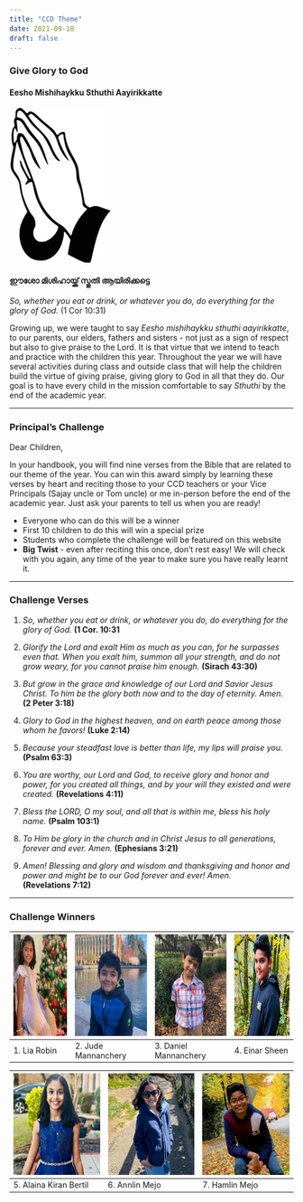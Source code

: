 ```yaml
---
title: "CCD Theme"
date: 2021-09-10
draft: false
---
```


### **Give Glory to God**

#### Eesho Mishihaykku Sthuthi Aayirikkatte

<img src="/img/sthuthi.jpg" width="180" width="100%" height="auto">
<p></p>

#### ഈശോ മിശിഹായ്ക്ക് സ്തുതി ആയിരിക്കട്ടെ

*So, whether you eat or drink, or whatever you do, do everything for the glory of God.* (1 Cor 10:31)

Growing up, we were taught to say *Eesho mishihaykku sthuthi aayirikkatte*, to our parents, our elders, fathers and sisters - not just as a sign of respect but also to give praise to the Lord. It is that virtue that we intend to teach and practice with the children this year. Throughout the year we will have several activities during class and outside class that will help the children build the virtue of giving praise, giving glory to God in all that they do. Our goal is to have every child in the mission comfortable to say *Sthuthi* by the end of the academic year.

---
###  Principal’s Challenge

Dear Children,

In your handbook, you will find nine verses from the Bible that are related to our theme of the year. You can win this award simply by learning these verses by heart and reciting those to your CCD teachers or your Vice Principals (Sajay uncle or Tom uncle) or me in-person before the end of the academic year. Just ask your parents to tell us when you are ready!
 
* Everyone who can do this will be a winner
* First 10 children to do this will win a special prize
* Students who complete the challenge will be featured on this website
* **Big Twist** - even after reciting this once, don’t rest easy! We will check with you again, any time of the year to make sure you have really learnt it. 

---

### Challenge Verses

1. *So, whether you eat or drink, or whatever you do, do everything for the glory of God.*
**(1 Cor. 10:31**

2. *Glorify the Lord and exalt Him as much as you can, for he surpasses even that.*
*When you exalt him, summon all your strength, and do not grow weary, for you cannot praise him enough.*
**(Sirach 43:30)**

3. *But grow in the grace and knowledge of our Lord and Savior Jesus Christ. To him be the glory both now and to the day of eternity. Amen.*  
**(2 Peter 3:18)**

4. *Glory to God in the highest heaven,*
*and on earth peace among those whom he favors!*
**(Luke 2:14)**

5. *Because your steadfast love is better than life, my lips will praise you.*
**(Psalm 63:3)**

6. *You are worthy, our Lord and God, to receive glory and honor and power,*
*for you created all things, and by your will they existed and were created.*
**(Revelations 4:11)**

7. *Bless the LORD, O my soul, and all that is within me, bless his holy name.*
**(Psalm 103:1)**

8. *To Him be glory in the church and in Christ Jesus to all generations, forever and ever. Amen.*
**(Ephesians 3:21)**

9. *Amen! Blessing and glory and wisdom and thanksgiving and honor and power and might be to our God forever and ever! Amen.*  
**(Revelations 7:12)**

---

### Challenge Winners

| <img src="/img/PrincipleChallengeWinners/IMG-20240104-WA0004 (1).jpg" width="180" width="100%" height="180"> |<img src="/img/PrincipleChallengeWinners/IMG-20240121-WA0010 (1).jpg" width="180" width="100%" height="180">|<img src="/img/PrincipleChallengeWinners/IMG-20240121-WA0011 (1).jpg" width="180" width="100%" height="180"> | <img src="/img/PrincipleChallengeWinners/Ainer 4.jpg" width="180" width="100%" height="180"> |
| ------------- | ------------- | ------------- | ------------- |
| 1. Lia Robin |  2. Jude Mannanchery |  3. Daniel Mannanchery | 4. Einar Sheen |

| <img src="/img/PrincipleChallengeWinners/WA0013 5(1).jpg" width="180" width="100%" height="180"> | <img src="/img/PrincipleChallengeWinners/Annlin 6.jpg" width="180" width="100%" height="180"> | <img src="/img/PrincipleChallengeWinners/Hamlin 7.jpg" width="180" width="100%" height="180"> |
| ------------- | ------------- | ------------- |
| 5. Alaina Kiran Bertil | 6. Annlin Mejo | 7. Hamlin Mejo |
